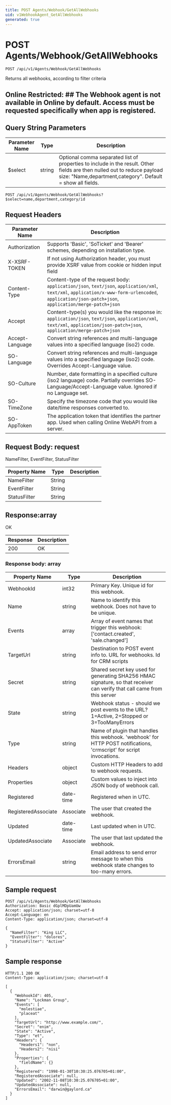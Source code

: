 ```yaml
---
title: POST Agents/Webhook/GetAllWebhooks
uid: v1WebhookAgent_GetAllWebhooks
generated: true
---
```


# POST Agents/Webhook/GetAllWebhooks

```http
POST /api/v1/Agents/Webhook/GetAllWebhooks
```

Returns all webhooks, according to filter criteria


## Online Restricted: ## The Webhook agent is not available in Online by default. Access must be requested specifically when app is registered.






## Query String Parameters

| Parameter Name | Type |  Description |
|----------------|------|--------------|
| $select | string |  Optional comma separated list of properties to include in the result. Other fields are then nulled out to reduce payload size: "Name,department,category". Default = show all fields. |

```http
POST /api/v1/Agents/Webhook/GetAllWebhooks?$select=name,department,category/id
```


## Request Headers

| Parameter Name | Description |
|----------------|-------------|
| Authorization  | Supports 'Basic', 'SoTicket' and 'Bearer' schemes, depending on installation type. |
| X-XSRF-TOKEN   | If not using Authorization header, you must provide XSRF value from cookie or hidden input field |
| Content-Type | Content-type of the request body: `application/json`, `text/json`, `application/xml`, `text/xml`, `application/x-www-form-urlencoded`, `application/json-patch+json`, `application/merge-patch+json` |
| Accept         | Content-type(s) you would like the response in: `application/json`, `text/json`, `application/xml`, `text/xml`, `application/json-patch+json`, `application/merge-patch+json` |
| Accept-Language | Convert string references and multi-language values into a specified language (iso2) code. |
| SO-Language | Convert string references and multi-language values into a specified language (iso2) code. Overrides Accept-Language value. |
| SO-Culture | Number, date formatting in a specified culture (iso2 language) code. Partially overrides SO-Language/Accept-Language value. Ignored if no Language set. |
| SO-TimeZone | Specify the timezone code that you would like date/time responses converted to. |
| SO-AppToken | The application token that identifies the partner app. Used when calling Online WebAPI from a server. |

## Request Body: request 

NameFilter, EventFilter, StatusFilter 

| Property Name | Type |  Description |
|----------------|------|--------------|
| NameFilter | String |  |
| EventFilter | String |  |
| StatusFilter | String |  |

## Response:array

OK

| Response | Description |
|----------------|-------------|
| 200 | OK |

### Response body: array

| Property Name | Type |  Description |
|----------------|------|--------------|
| WebhookId | int32 | Primary Key. Unique id for this webhook. |
| Name | string | Name to identify this webhook. Does not have to be unique. |
| Events | array | Array of event names that trigger this webhook: ['contact.created', 'sale.changed'] |
| TargetUrl | string | Destination to POST event info to. URL for webhooks. Id for CRM scripts |
| Secret | string | Shared secret key used for generating SHA256 HMAC signature, so that receiver can verify that call came from this server |
| State | string | Webhook status - should we post events to the URL? 1=Active, 2=Stopped or 3=TooManyErrors |
| Type | string | Name of plugin that handles this webhook. 'webhook' for HTTP POST notifications, 'crmscript' for script invocations. |
| Headers | object | Custom HTTP Headers to add to webhook requests. |
| Properties | object | Custom values to inject into JSON body of webhook call. |
| Registered | date-time | Registered when  in UTC. |
| RegisteredAssociate | Associate | The user that created the webhook. |
| Updated | date-time | Last updated when  in UTC. |
| UpdatedAssociate | Associate | The user that last updated the webhook. |
| ErrorsEmail | string | Email address to send error message to when this webhook state changes to too-many errors. |

## Sample request

```http!
POST /api/v1/Agents/Webhook/GetAllWebhooks
Authorization: Basic dGplMDpUamUw
Accept: application/json; charset=utf-8
Accept-Language: en
Content-Type: application/json; charset=utf-8

{
  "NameFilter": "King LLC",
  "EventFilter": "dolores",
  "StatusFilter": "Active"
}
```

## Sample response

```http_
HTTP/1.1 200 OK
Content-Type: application/json; charset=utf-8

[
  {
    "WebhookId": 405,
    "Name": "Lockman Group",
    "Events": [
      "molestiae",
      "placeat"
    ],
    "TargetUrl": "http://www.example.com/",
    "Secret": "enim",
    "State": "Active",
    "Type": "et",
    "Headers": {
      "Headers1": "non",
      "Headers2": "nisi"
    },
    "Properties": {
      "fieldName": {}
    },
    "Registered": "1998-01-30T10:30:25.076705+01:00",
    "RegisteredAssociate": null,
    "Updated": "2002-11-08T10:30:25.076705+01:00",
    "UpdatedAssociate": null,
    "ErrorsEmail": "darwin@gaylord.ca"
  }
]
```